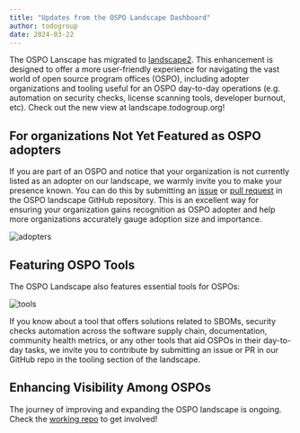 ```yaml
---
title: "Updates from the OSPO Landscape Dashboard"
author: todogroup
date: 2024-03-22
---
```


The OSPO Lanscape has migrated to [landscape2](https://github.com/cncf/landscape2). This enhancement is designed to offer a more user-friendly experience for navigating the vast world of open source program offices (OSPO),
including adopter organizations and tooling useful for an OSPO day-to-day operations (e.g. automation on security checks, license scanning tools, developer burnout, etc). Check out the new view at landscape.todogroup.org!

## For organizations Not Yet Featured as OSPO adopters

If you are part of an OSPO and notice that your organization is not currently listed as an adopter on our landscape, we warmly invite you to make your presence known. 
You can do this by submitting an [issue](https://github.com/todogroup/ospolandscape/issues) or [pull request](https://github.com/todogroup/ospolandscape/pulls) in the OSPO 
landscape GitHub repository. This is an excellent way for ensuring your organization gains recognition as OSPO adopter and help more organizations accurately gauge adoption size and importance.

![adopters](https://github.com/todogroup/todogroup.org/assets/43671777/e8f0d0b8-777a-48db-b06d-8aa9a38ffcc7)

## Featuring OSPO Tools

The OSPO Landscape also features essential tools for OSPOs:

![tools](https://github.com/todogroup/todogroup.org/assets/43671777/a8d6a3a1-b07d-4c66-b8be-43f0482945f8)

If you know about a tool that offers solutions related to SBOMs, security checks automation across the software supply chain, documentation, community health metrics, or any other tools that aid OSPOs in their day-to-day tasks, we invite you to contribute by submitting an issue or PR in our GitHub repo in the tooling section of the landscape.

## Enhancing Visibility Among OSPOs

The journey of improving and expanding the OSPO landscape is ongoing. 
Check the [working repo](https://github.com/todogroup/ospolandscape) to get involved!
